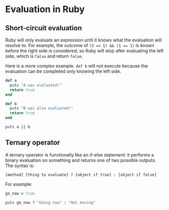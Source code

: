 Evaluation in Ruby
==================

Short-circuit evaluation
------------------------

Ruby will only evaluate an expression until it knows what the evaluation will resolve to. For example, the outcome of `(3 == 1) && (1 == 1)` is known before the right side is considered; so Ruby will stop after evaluating the left side, which is `false` and return `false`.

Here is a more complex example. `def b` will not execute because the evaluation can be completed only knowing the left side.

```ruby
def a
  puts "A was evaluated!"
  return true
end

def b
  puts "B was also evaluated!"
  return true
end

puts a || b
```

Ternary operator
----------------

A ternary operator is functionally like an if-else statement: it performs a binary evaluation on something and returns one of two possible outputs. The syntax is:

`[method] [thing to evaluate] ? [object if true] : [object if false]`

For example:

```ruby
go_now = true

puts go_now ? "Going now" : "Not moving"
```
